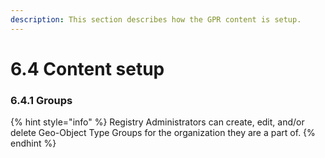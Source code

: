 ```yaml
---
description: This section describes how the GPR content is setup.
---
```


# 6.4 Content setup

### 6.4.1 Groups

{% hint style="info" %}
Registry Administrators can create, edit, and/or delete Geo-Object Type Groups for the organization they are a part of.
{% endhint %}

###
